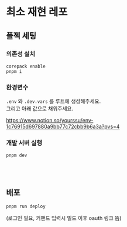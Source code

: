# 최소 재현 레포

## 플젝 세팅

### 의존성 설치

```
corepack enable
pnpm i
```

### 환경변수

`.env` 와 `.dev.vars` 를 루트에 생성해주세요.  
그리고 아래 값으로 채워주세요.

https://www.notion.so/yourssu/env-1c76915d697880a9bb77c72cbb9b6a3a?pvs=4

### 개발 서버 실행

```
pnpm dev
```

<br />
<br />

## 배포

```
pnpm run deploy
```

(로그인 필요, 커맨드 입력시 빌드 이후 oauth 링크 뜸)
